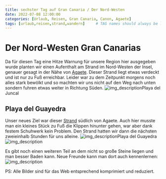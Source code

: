 ```yaml
---
title: sechster Tag auf Gran Canaria / Der Nord-Westen
date: 2022-07-08 12:00:00
categories: [Urlaub, Reisen, Gran Canaria, Canon, Agaete]
tags: [urlaub,reisen,strand,wandern]     # TAG names should always be lowercase
---
```

# Der Nord-Westen Gran Canarias
Da für diesen Tag eine Hitze Warnung für unsere Region hier ausgegeben wurde planten wir einen Aufenthalt am Strand im Nord-Westen der Insel, genauer gesagt in der Nähe von [Agaete](https://maps.apple.com/?address=Agaete,%20Las%20Palmas,%20Spanien&auid=10301800847728641608&ll=28.099280,-15.698914&lsp=6489&q=Agaete&_ext=Ch8KBQgEEM4BCgQIBRADCgQIBhADCgQIChALCgQIVRAJEiYp7Ms+FkQYPEAxxXZSuk9tL8A5SaEsfH0bPEBBAWHx5U9hL8BQAw%3D%3D). Dieser Strand liegt etwas verdeckt und ist nur zu Fuß erreichbar. Leider war zu dem Zeitpunkt morgens noch alles stark bewölkt und so machten wir uns nicht auf den Weg nach unten sondern fuhren etwas weiter in Richtung Süden.
![img_description](https://images.cstrube.de/web/blog/grancanaria/IMG_2357-scaled.jpeg)Playa del Juncal
## Playa del Guayedra
Unser neues Ziel war dieser [Strand](https://maps.apple.com/?address=Tamadaba%20Natural%20Park,%2035489%20Agaete,%20Palmas,%20Spain&auid=11792497841902955689&ll=28.083520,-15.710160&lsp=9902&q=Playa%20de%20Guayedra&_ext=CjMKBQgEEM4BCgQIBRADCgUIBhCGAQoECAoQAAoECFIQCAoECFUQDgoECFkQAgoFCKQBEAESJinbA2Mzdvw7QDF692zCYqUvwDm1No3ttRg8QEGoHy//fFIvwFAM) südlich von Agaete. Auch hier musste man ein kleines Stück zu Fuß die Klippen hinunter gehen, war aber dank festem Schuhwerk kein Problem. Den Strand hatten wir dann die nächsten zweieinhalb Stunden für uns alleine.
![img_description](https://images.cstrube.de/web/blog/grancanaria/Playa_FKK-4388Canon-EOS-5D-Mark-IV-100.jpg)Playa del Guayedra
![img_description](https://images.cstrube.de/web/blog/grancanaria/IMG_2361-scaled.jpeg)

Es gibt noch einen weiteren Teil an dem nicht so große Steine liegen und man besser Baden kann. Neue Freunde kann man dort auch kennenlernen:
![img_description](https://images.cstrube.de/web/blog/grancanaria/Playa_FKK-4409Canon-EOS-5D-Mark-IV-Verbessert-100.jpg)

PS: Alle Bilder sind für das Web entsprechend komprimiert und reduziert. 
